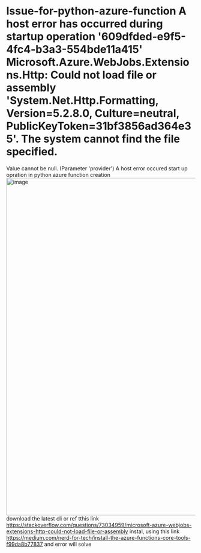 # Issue-for-python-azure-function  A host error has occurred during startup operation '609dfded-e9f5-4fc4-b3a3-554bde11a415' Microsoft.Azure.WebJobs.Extensions.Http: Could not load file or assembly 'System.Net.Http.Formatting, Version=5.2.8.0, Culture=neutral, PublicKeyToken=31bf3856ad364e35'. The system cannot find the file specified.
Value cannot be null. (Parameter 'provider')
A host error occured start up opration in python azure function creation
<img width="897" alt="image" src="https://github.com/bhagyshricompany/Issue-for-python-azure-function/assets/116645353/ba67c015-beab-44fc-beee-0827580cdf5c">
download the latest cli or ref  tthis link https://stackoverflow.com/questions/73034959/microsoft-azure-webjobs-extensions-http-could-not-load-file-or-assembly
instal, using this link https://medium.com/nerd-for-tech/install-the-azure-functions-core-tools-f99da8b77837 and error will solve
